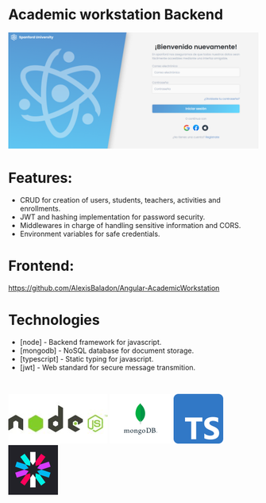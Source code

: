 # Academic workstation Backend

<img src="./readme/designs/auth.png" width="1000px">

# Features:

- CRUD for creation of users, students, teachers, activities and enrollments.
- JWT and hashing implementation for password security.
- Middlewares in charge of handling sensitive information and CORS.
- Environment variables for safe credentials.

# Frontend:

https://github.com/AlexisBaladon/Angular-AcademicWorkstation

# Technologies

- [node] - Backend framework for javascript.
- [mongodb] - NoSQL database for document storage.
- [typescript] - Static typing for javascript.
- [jwt] - Web standard for secure message transmition.

<br>

![node](./readme/icons/node.jpg)
![mongodb](./readme/icons/mongodb.png)
![typescript](./readme/icons/typescript.png)
![jwt](./readme/icons/jwt.png)